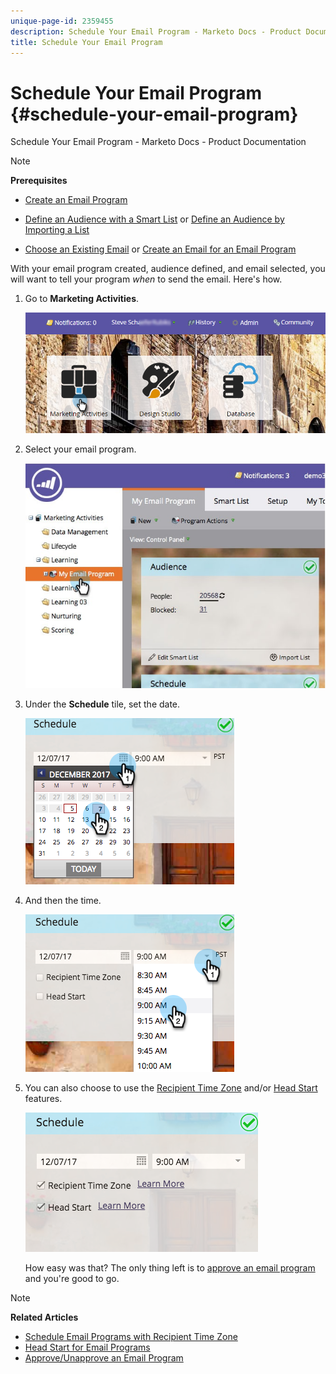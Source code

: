 ```yaml
---
unique-page-id: 2359455
description: Schedule Your Email Program - Marketo Docs - Product Documentation
title: Schedule Your Email Program
---
```


# Schedule Your Email Program {#schedule-your-email-program}

Schedule Your Email Program - Marketo Docs - Product Documentation

>[!NOTE]
>
>**Prerequisites**
>
>* [Create an Email Program](../../../../product-docs/email-marketing/email-programs/creating-an-email-program/create-an-email-program.md)
>* [Define an Audience with a Smart List](../../../../product-docs/email-marketing/email-programs/managing-people-in-email-programs/define-an-audience-with-a-smart-list.md) or [Define an Audience by Importing a List](../../../../product-docs/email-marketing/email-programs/managing-people-in-email-programs/define-an-audience-by-importing-a-list.md)
>
>* [Choose an Existing Email](choose-an-existing-email.md) or [Create an Email for an Email Program](create-an-email-for-an-email-program.md)
>

With your email program created, audience defined, and email selected, you will want to tell your program *when* to send the email. Here's how.

1. Go to **Marketing Activities**.

   ![](assets/login-marketing-activities-1.png)

1. Select your email program.

   ![](assets/selectemailprogram-1.jpg)

1. Under the **Schedule** tile, set the date.

   ![](assets/image2017-12-5-14-3a4-3a28.png)

1. And then the time.

   ![](assets/image2017-12-5-14-3a3-3a58.png)

1. You can also choose to use the [Recipient Time Zone](scheduling-with-recipient-time-zone/schedule-email-programs-with-recipient-time-zone.md) and/or [Head Start](head-start-for-email-programs.md) features.

   ![](assets/image2017-12-5-14-3a3-3a12.png)

   How easy was that? The only thing left is to [approve an email program](approve-unapprove-an-email-program.md) and you're good to go.

>[!NOTE]
>
>**Related Articles**
>
>* [Schedule Email Programs with Recipient Time Zone](scheduling-with-recipient-time-zone/schedule-email-programs-with-recipient-time-zone.md)
>* [Head Start for Email Programs](head-start-for-email-programs.md)
>* [Approve/Unapprove an Email Program](approve-unapprove-an-email-program.md)
>

